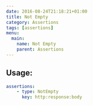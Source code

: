 ```yaml
---
date: 2016-08-24T21:18:21+01:00
title: Not Empty
category: Assertions
tags: [assertions]
menu:
  main:
    name: Not Empty
    parent: Assertions
---
```


## Usage:

```yaml
assertions:
    - type: NotEmpty
      key: http:response:body
```
